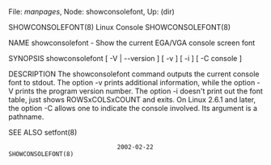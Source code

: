 File: *manpages*,  Node: showconsolefont,  Up: (dir)

SHOWCONSOLEFONT(8)               Linux Console              SHOWCONSOLEFONT(8)



NAME
       showconsolefont - Show the current EGA/VGA console screen font


SYNOPSIS
       showconsolefont [ -V | --version ] [ -v ] [ -i ] [ -C console ]


DESCRIPTION
       The showconsolefont command outputs the current console font to stdout.
       The option -v prints additional information, while the option -V prints
       the  program  version number.  The option -i doesn't print out the font
       table, just shows ROWSxCOLSxCOUNT and exits.  On Linux 2.6.1 and later,
       the option -C allows one to indicate the console involved. Its argument
       is a pathname.


SEE ALSO
       setfont(8)



                                  2002-02-22                SHOWCONSOLEFONT(8)
